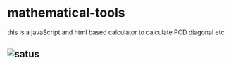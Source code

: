 # mathematical-tools
this is a javaScript and html based calculator to calculate PCD diagonal etc
## ![satus](https://img.shields.io/badge/status-devlopment%20in%20progress-orange)
